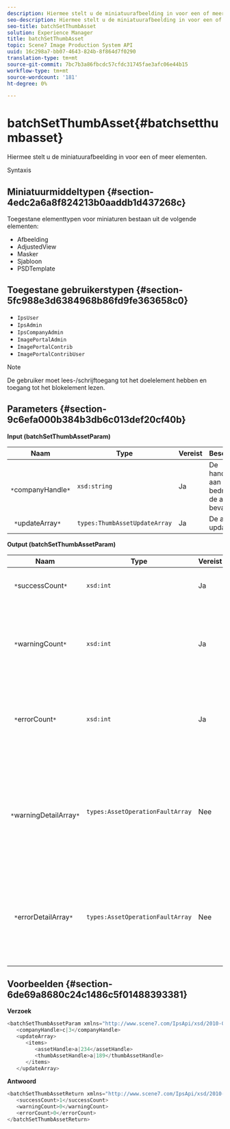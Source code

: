 ```yaml
---
description: Hiermee stelt u de miniatuurafbeelding in voor een of meer elementen.
seo-description: Hiermee stelt u de miniatuurafbeelding in voor een of meer elementen.
seo-title: batchSetThumbAsset
solution: Experience Manager
title: batchSetThumbAsset
topic: Scene7 Image Production System API
uuid: 16c298a7-bb07-4643-824b-8f864d7f0290
translation-type: tm+mt
source-git-commit: 7bc7b3a86fbcdc57cfdc31745fae3afc06e44b15
workflow-type: tm+mt
source-wordcount: '181'
ht-degree: 0%

---
```



# batchSetThumbAsset{#batchsetthumbasset}

Hiermee stelt u de miniatuurafbeelding in voor een of meer elementen.

Syntaxis

## Miniatuurmiddeltypen {#section-4edc2a6a8f824213b0aaddb1d437268c}

Toegestane elementtypen voor miniaturen bestaan uit de volgende elementen:

* Afbeelding
* AdjustedView
* Masker
* Sjabloon
* PSDTemplate

## Toegestane gebruikerstypen {#section-5fc988e3d6384968b86fd9fe363658c0}

* `IpsUser`
* `IpsAdmin`
* `IpsCompanyAdmin`
* `ImagePortalAdmin`
* `ImagePortalContrib`
* `ImagePortalContribUser`

>[!NOTE]
>
>De gebruiker moet lees-/schrijftoegang tot het doelelement hebben en toegang tot het blokelement lezen.

## Parameters {#section-9c6efa000b384b3db6c013def20cf40b}

**Input (batchSetThumbAssetParam)**

| Naam | Type | Vereist | Beschrijving |
|---|---|---|---|
| ` *`companyHandle`*` | `xsd:string` | Ja | De handgreep aan het bedrijf dat de activa bevat. |
| ` *`updateArray`*` | `types:ThumbAssetUpdateArray` | Ja | De array met updates. |

**Output (batchSetThumbAssetParam)**

| Naam | Type | Vereist | Beschrijving |
|---|---|---|---|
| ` *`successCount`*` | `xsd:int` | Ja | Het aantal correct ingestelde miniaturen. |
| ` *`warningCount`*` | `xsd:int` | Ja | Het aantal waarschuwingen dat wordt gegenereerd wanneer de bewerking heeft geprobeerd de miniaturen in te stellen. |
| ` *`errorCount`*` | `xsd:int` | Ja | Het aantal fouten dat wordt gegenereerd toen de bewerking probeerde de miniaturen in te stellen. |
| ` *`warningDetailArray`*` | `types:AssetOperationFaultArray` | Nee | De array met details die zijn gekoppeld aan de elementen die waarschuwingen hebben gegenereerd toen de bewerking probeerde de updates toe te passen. |
| ` *`errorDetailArray`*` | `types:AssetOperationFaultArray` | Nee | De array met details die zijn gekoppeld aan de elementen die fouten genereerden toen de bewerking probeerde de updates toe te passen. |

## Voorbeelden {#section-6de69a8680c24c1486c5f01488393381}

**Verzoek**

```java
<batchSetThumbAssetParam xmlns="http://www.scene7.com/IpsApi/xsd/2010-01-31">
   <companyHandle>c|3</companyHandle>
   <updateArray>
      <items>
         <assetHandle>a|234</assetHandle>
         <thumbAssetHandle>a|189</thumbAssetHandle>
      </items>
   </updateArray>
```

**Antwoord**

```java
<batchSetThumbAssetReturn xmlns="http://www.scene7.com/IpsApi/xsd/2010-01-31">
   <successCount>1</successCount>
   <warningCount>0</warningCount>
   <errorCount>0</errorCount>
</batchSetThumbAssetReturn>
```

